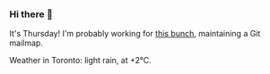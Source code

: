 ### Hi there :wave:

It's Thursday! I'm probably working for [this bunch](https://github.com/kohofinancial), maintaining a Git mailmap.

Weather in Toronto: light rain, at +2°C.

